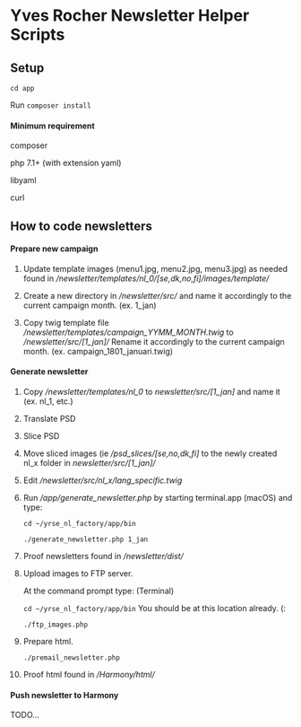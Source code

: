 # Yves Rocher Newsletter Helper Scripts

## Setup

`cd app`

Run `composer install`


#### Minimum requirement

composer

php 7.1+ (with extension yaml)

libyaml

curl


## How to code newsletters

#### Prepare new campaign

1. Update template images (menu1.jpg, menu2.jpg, menu3.jpg) as needed found in _/newsletter/templates/nl_0/[se,dk,no,fi]/images/template/_

2. Create a new directory in _/newsletter/src/_ and name it accordingly to the current campaign month. (ex. 1_jan)

3. Copy twig template file _/newsletter/templates/campaign_YYMM_MONTH.twig_ to _/newsletter/src/[1_jan]/_
   Rename it accordingly to the current campaign month. (ex. campaign_1801_januari.twig)


#### Generate newsletter

1. Copy _/newsletter/templates/nl_0_ to _newsletter/src/[1_jan]_ and name it (ex. nl_1, etc.)

2. Translate PSD

3. Slice PSD

4. Move sliced images (ie _/psd_slices/[se,no,dk,fi]_ to the newly created nl_x folder in _newsletter/src/[1_jan]/_

5. Edit _/newsletter/src/nl_x/lang_specific.twig_

6. Run _/app/generate_newsletter.php_ by starting terminal.app (macOS) and type:

   `cd ~/yrse_nl_factory/app/bin`

   `./generate_newsletter.php 1_jan`


7. Proof newsletters found in _/newsletter/dist/_

8. Upload images to FTP server.

   At the command prompt type: (Terminal)

   `cd ~/yrse_nl_factory/app/bin` You should be at this location already. (:

   `./ftp_images.php`


9. Prepare html.

   `./premail_newsletter.php`


10. Proof html found in _/Harmony/html/_


#### Push newsletter to Harmony

TODO...